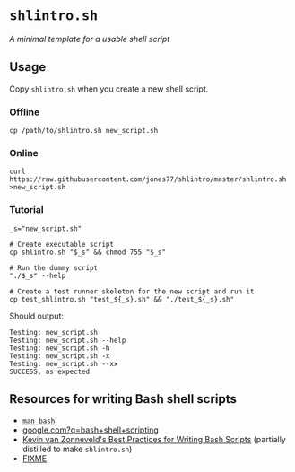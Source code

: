 # `shlintro.sh`

*A minimal template for a usable shell script*

## **Usage**

Copy `shlintro.sh` when you create a new shell script.

### Offline

    cp /path/to/shlintro.sh new_script.sh

### Online

    curl https://raw.githubusercontent.com/jones77/shlintro/master/shlintro.sh >new_script.sh

### Tutorial

    _s="new_script.sh"

    # Create executable script
    cp shlintro.sh "$_s" && chmod 755 "$_s"

    # Run the dummy script
    "./$_s" --help

    # Create a test runner skeleton for the new script and run it
    cp test_shlintro.sh "test_${_s}.sh" && "./test_${_s}.sh"

Should output:

    Testing: new_script.sh
    Testing: new_script.sh --help
    Testing: new_script.sh -h
    Testing: new_script.sh -x
    Testing: new_script.sh --xx
    SUCCESS, as expected

## **Resources for writing Bash shell scripts**

* [`man bash`](https://tiswww.case.edu/php/chet/bash/bash.html)
* [google.com?q=bash+shell+scripting](http://google.com?q=bash+shell+scripting)
* [Kevin van Zonneveld's Best Practices for Writing Bash
  Scripts](http://kvz.io/blog/2013/11/21/bash-best-practices/) (partially
  distilled to make `shlintro.sh`)
* [FIXME](https://en.wikipedia.org/wiki/Don%27t_repeat_yourself)

<!--

# TODO

* Create a graph out of:

    git log --follow --stat shlintro.sh | grep 'changed\|insertion\|deletion

    git log --follow --stat shlintro.sh | grep '^ shlintro'

-->
